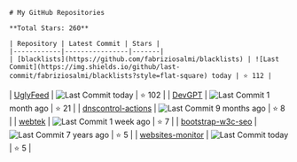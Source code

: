 
    # My GitHub Repositories

    **Total Stars: 260**

    | Repository | Latest Commit | Stars |
    |------------|----------------|-------|
    | [blacklists](https://github.com/fabriziosalmi/blacklists) | ![Last Commit](https://img.shields.io/github/last-commit/fabriziosalmi/blacklists?style=flat-square) today | ⭐️ 112 |
| [UglyFeed](https://github.com/fabriziosalmi/UglyFeed) | ![Last Commit](https://img.shields.io/github/last-commit/fabriziosalmi/UglyFeed?style=flat-square) today | ⭐️ 102 |
| [DevGPT](https://github.com/fabriziosalmi/DevGPT) | ![Last Commit](https://img.shields.io/github/last-commit/fabriziosalmi/DevGPT?style=flat-square) 1 month ago | ⭐️ 21 |
| [dnscontrol-actions](https://github.com/fabriziosalmi/dnscontrol-actions) | ![Last Commit](https://img.shields.io/github/last-commit/fabriziosalmi/dnscontrol-actions?style=flat-square) 9 months ago | ⭐️ 8 |
| [webtek](https://github.com/fabriziosalmi/webtek) | ![Last Commit](https://img.shields.io/github/last-commit/fabriziosalmi/webtek?style=flat-square) 1 week ago | ⭐️ 7 |
| [bootstrap-w3c-seo](https://github.com/fabriziosalmi/bootstrap-w3c-seo) | ![Last Commit](https://img.shields.io/github/last-commit/fabriziosalmi/bootstrap-w3c-seo?style=flat-square) 7 years ago | ⭐️ 5 |
| [websites-monitor](https://github.com/fabriziosalmi/websites-monitor) | ![Last Commit](https://img.shields.io/github/last-commit/fabriziosalmi/websites-monitor?style=flat-square) today | ⭐️ 5 |

    